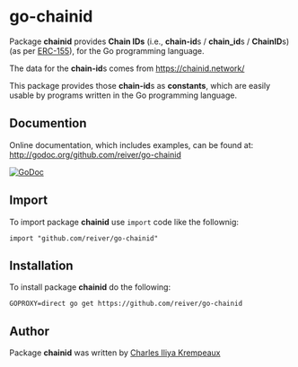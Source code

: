 # go-chainid

Package **chainid** provides **Chain IDs** (i.e., **chain-id**s / **chain_id**s / **ChainID**s) (as per [ERC-155](https://eips.ethereum.org/EIPS/eip-155)), for the Go programming language.

The data for the **chain-id**s comes from https://chainid.network/

This package provides those **chain-id**s as **constants**, which are easily usable by programs written in the Go programming language.

## Documention

Online documentation, which includes examples, can be found at: http://godoc.org/github.com/reiver/go-chainid

[![GoDoc](https://godoc.org/github.com/reiver/go-chainid?status.svg)](https://godoc.org/github.com/reiver/go-chainid)

## Import

To import package **chainid** use `import` code like the follownig:
```
import "github.com/reiver/go-chainid"
```

## Installation

To install package **chainid** do the following:
```
GOPROXY=direct go get https://github.com/reiver/go-chainid
```

## Author

Package **chainid** was written by [Charles Iliya Krempeaux](http://reiver.link)

